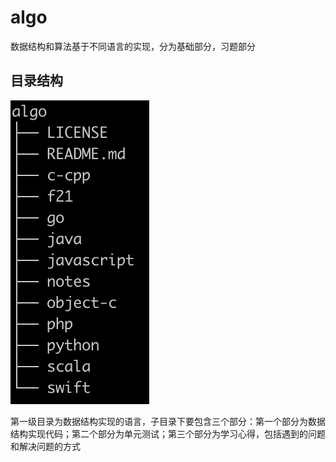 # algo
数据结构和算法基于不同语言的实现，分为基础部分，习题部分

## 目录结构

![](dict_tree.jpg)

第一级目录为数据结构实现的语言，子目录下要包含三个部分：第一个部分为数据结构实现代码；第二个部分为单元测试；第三个部分为学习心得，包括遇到的问题和解决问题的方式
